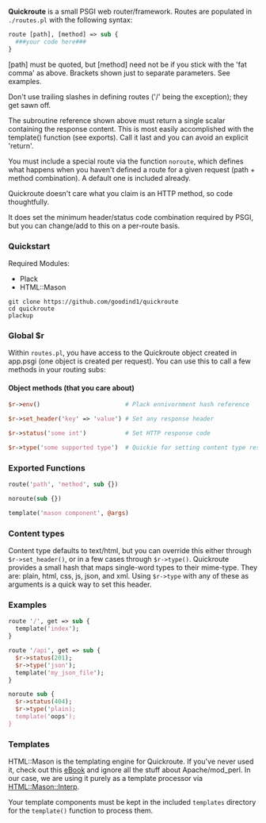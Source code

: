 **Quickroute** is a small PSGI web router/framework. Routes are populated in ```./routes.pl``` with the following syntax:

```perl
route [path], [method] => sub {
  ###your code here###
}
```

[path] must be quoted, but [method] need not be if you stick with the 'fat comma' as above. Brackets shown just to separate parameters. See examples.

Don't use trailing slashes in defining routes ('/' being the exception); they get sawn off.

The subroutine reference shown above must return a single scalar containing the response content. This is most easily accomplished with the template() function (see exports). Call it last and you can avoid an explicit 'return'.

You must include a special route via the function ```noroute```, which defines what happens when you haven't defined a route for a given request (path + method combination). A default one is included already.

Quickroute doesn't care what you claim is an HTTP method, so code thoughtfully. 

It does set the minimum header/status code combination required by PSGI, but you can change/add to this on a per-route basis.

### Quickstart

Required Modules:

- Plack
- HTML::Mason

```
git clone https://github.com/goodind1/quickroute
cd quickroute
plackup
```

### Global $r
Within ```routes.pl```, you have access to the Quickroute object created in app.psgi (one object is created per request). You can use this to call a few methods in your routing subs:

#### Object methods (that you care about)

```perl
$r->env()                        # Plack ennivornment hash reference

$r->set_header('key' => 'value') # Set any response header

$r->status('some int')           # Set HTTP response code

$r->type('some supported type')  # Quickie for setting content type response header
```

### Exported Functions

```perl
route('path', 'method', sub {})

noroute(sub {})

template('mason component', @args)
```

### Content types

Content type defaults to text/html, but you can override this either through ```$r->set_header()```, or in a few cases through ```$r->type()```. Quickroute provides a small hash that maps single-word types to their mime-type. They are: plain, html, css, js, json, and xml. Using ```$r->type``` with any of these as arguments is a quick way to set this header.

### Examples

```perl
route '/', get => sub {
  template('index');
}

route '/api', get => sub {
  $r->status(201);
  $r->type('json');
  template('my_json_file');
}

noroute sub {
  $r->status(404);
  $r->type('plain);
  template('oops');
}

```

### Templates

HTML::Mason is the templating engine for Quickroute. If you've never used it, check out this [eBook](https://masonbook.houseabsolute.com/book/) and ignore all the stuff about Apache/mod_perl. In our case, we are using it purely as a template processor via [HTML::Mason::Interp](https://metacpan.org/pod/HTML::Mason::Interp).

Your template components must be kept in the included ```templates``` directory for the ```template()``` function to process them.
